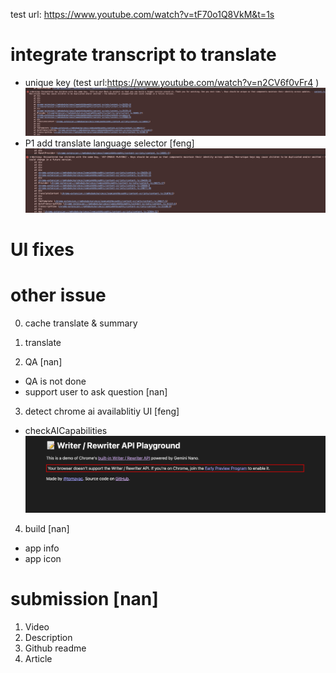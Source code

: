test url: https://www.youtube.com/watch?v=tF70o1Q8VkM&t=1s

# integrate transcript to translate

- unique key (test url:https://www.youtube.com/watch?v=n2CV6f0vFr4 )
  ![alt text](image-6.png)
- P1 add translate language selector [feng]
  ![alt text](image-5.png)

# UI fixes

# other issue

0. cache translate & summary

1. translate

2. QA [nan]

- QA is not done
- support user to ask question [nan]

3. detect chrome ai availablitiy UI [feng]

- checkAICapabilities
  ![alt text](image-4.png)

4. build [nan]

- app info
- app icon

# submission [nan]

1. Video
2. Description
3. Github readme
4. Article

